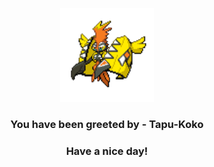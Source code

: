 <p align="center">
            <img src="https://raw.githubusercontent.com/PokeAPI/sprites/master/sprites/pokemon/785.png" width="150" height="150">
          </p>
          <h3 align="center">You have been greeted by - <b>Tapu-Koko</b></h3>
          <h3 align="center">Have a nice day!</h3>
        